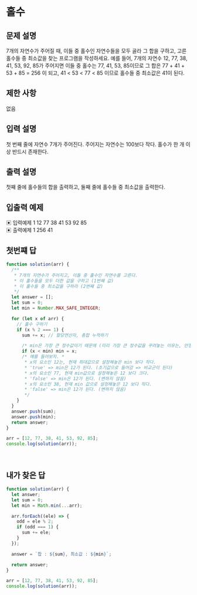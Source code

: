 # 홀수

## 문제 설명

7개의 자연수가 주어질 때, 이들 중 홀수인 자연수들을 모두 골라 그 합을 구하고, 고른 홀수들 중 최소값을 찾는 프로그램을 작성하세요. 예를 들어, 7개의 자연수 12, 77, 38, 41, 53, 92, 85가 주어지면 이들 중 홀수는 77, 41, 53, 85이므로 그 합은 77 + 41 + 53 + 85 = 256 이 되고, 41 < 53 < 77 < 85 이므로 홀수들 중 최소값은 41이 된다.

## 제한 사항

없음

## 입력 설명

첫 번째 줄에 자연수 7개가 주어진다. 주어지는 자연수는 100보다 작다. 홀수가 한 개 이상 반드시 존재한다.

## 출력 설명

첫째 줄에 홀수들의 합을 출력하고, 둘째 줄에 홀수들 중 최소값을 출력한다.

## 입출력 예제

▣ 입력예제 1
12 77 38 41 53 92 85
</br>
▣ 출력예제 1
256
41
</br>

## 첫번쨰 답

```js
function solution(arr) {
  /**
   * 7개의 자연수가 주어지고, 이들 중 홀수인 자연수를 고른다.
   * 이 홀수들을 모두 더한 값을 구하고 (1번째 값)
   * 이 홀수들 중 최소값을 구하라 (2번째 값)
   */
  let answer = [];
  let sum = 0;
  let min = Number.MAX_SAFE_INTEGER;

  for (let x of arr) {
    // 홀수 구하기
    if (x % 2 === 1) {
      sum += x; // 할당연산자, 총합 누적하기

      /* min은 가장 큰 정수값이기 때문에 (미리 가장 큰 정수값을 꾸려놓는 이유는, 안정적으로 계산하기 위해서다.)*/
      if (x < min) min = x;
      /* 예를 들어보자. *
       * x의 요소인 12는, 현재 최대값으로 설정해놓은 min 보다 작다.
       * 'true' => min은 12가 된다. (초기값으로 들어감 => 비교군이 된다)
       * x의 요소인 77, 현재 min값으로 설정해놓은 12 보다 크다.
       * 'false' => min은 12가 된다. (변하지 않음)
       * x의 요소인 38, 현재 min 값으로 설정해놓은 12 보다 작다.
       * 'false' => min은 12가 된다. (변하지 않음)
       */
    }
  }
  answer.push(sum);
  answer.push(min);
  return answer;
}

arr = [12, 77, 38, 41, 53, 92, 85];
console.log(solution(arr));
```

</br>

## 내가 찾은 답

```js
function solution(arr) {
  let answer;
  let sum = 0;
  let min = Math.min(...arr);

  arr.forEach((ele) => {
    odd = ele % 2;
    if (odd === 1) {
      sum += ele;
    }
  });

  answer = `합 : ${sum}, 최소값 : ${min}`;

  return answer;
}

arr = [12, 77, 38, 41, 53, 92, 85];
console.log(solution(arr));
```

</br>
